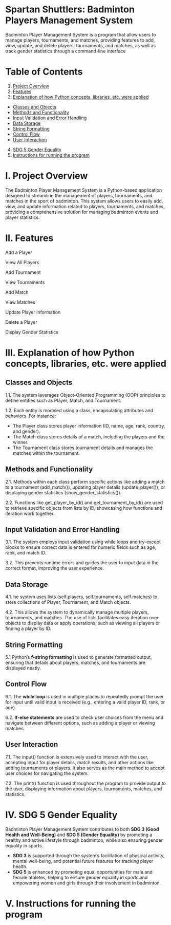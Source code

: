 # Spartan Shuttlers: Badminton Players Management System

Badminton Player Management System is a program that allow users to manage players, tournaments, and matches, providing features to add, view, update, and delete players, tournaments, and matches, as well as track gender statistics through a command-line interface 

# Table of Contents

1. [Project Overview](#project-overview)
2. [Features](#features)
3. [Explanation of how Python concepts, libraries, etc. were applied](#Explanation-of-how-Python-concepts,-libraries,-etc.-were-applied)
- [Classes and Objects](#classes-and-objects)
- [Methods and Functionality](#methods-and-functionality)
- [Input Validation and Error Handling](#Input-validation-and-error-handling)
- [Data Storage](#data-storage)
- [String Formatting](#string-formatting)
- [Control Flow](#control-flow)
- [User Interaction](#user-interaction)
4. [SDG 5 Gender Equality](#sdg-5-gender-equality)
5. [Instructions for running the program](#instructions-for-running-the-program)

# l. Project Overview
The Badminton Player Management System is a Python-based application designed to streamline the management of players, tournaments, and matches in the sport of badminton. This system allows users to easily add, view, and update information related to players, tournaments, and matches, providing a comprehensive solution for managing badminton events and player statistics.

# ll. Features
Add a Player

View All Players

Add Tournament

View Tournaments

Add Match

View Matches

Update Player Information

Delete a Player

Display Gender Statistics

# lll. Explanation of how Python concepts, libraries, etc. were applied
## Classes and Objects
1.1. The system leverages Object-Oriented Programming (OOP) principles to define entities such as Player, Match, and Tournament.

1.2. Each entity is modeled using a class, encapsulating attributes and behaviors. For instance:
- The Player class stores player information (ID, name, age, rank, country, and gender).
- The Match class stores details of a match, including the players and the winner.
- The Tournament class stores tournament details and manages the matches within the tournament.

## Methods and Functionality
2.1. Methods within each class perform specific actions like adding a match to a tournament (add_match()), updating player details (update_player()), or displaying gender statistics (show_gender_statistics()).

2.2. Functions like get_player_by_id() and get_tournament_by_id() are used to retrieve specific objects from lists by ID, showcasing how functions and iteration work together.

## Input Validation and Error Handling
3.1. The system employs input validation using while loops and try-except blocks to ensure correct data is entered for numeric fields such as age, rank, and match ID.

3.2. This prevents runtime errors and guides the user to input data in the correct format, improving the user experience.

## Data Storage
4.1. he system uses lists (self.players, self.tournaments, self.matches) to store collections of Player, Tournament, and Match objects.

4.2. This allows the system to dynamically manage multiple players, tournaments, and matches. The use of lists facilitates easy iteration over objects to display data or apply operations, such as viewing all players or finding a player by ID.

## String Formatting
5.1 Python’s **f-string formatting** is used to generate formatted output, ensuring that details about players, matches, and tournaments are displayed neatly.

## Control Flow
6.1. The **while loop** is used in multiple places to repeatedly prompt the user for input until valid input is received (e.g., entering a valid player ID, rank, or age).

6.2. **If-else statements** are used to check user choices from the menu and navigate between different options, such as adding a player or viewing matches.

## User Interaction
7.1. The input() function is extensively used to interact with the user, accepting input for player details, match results, and other actions like adding tournaments or players. It also serves as the main method to accept user choices for navigating the system.

7.2. The print() function is used throughout the program to provide output to the user, displaying information about players, tournaments, matches, and statistics.

# IV. SDG 5 Gender Equality
Badminton Player Management System contributes to both **SDG 3 (Good Health and Well-Being)** and **SDG 5 (Gender Equality)** by promoting a healthy and active lifestyle through badminton, while also ensuring gender equality in sports.
- **SDG 3** is supported through the system’s facilitation of physical activity, mental well-being, and potential future features for tracking player health.
- **SDG 5** is enhanced by promoting equal opportunities for male and female athletes, helping to ensure gender equality in sports and empowering women and girls through their involvement in badminton.  

# V. Instructions for running the program
